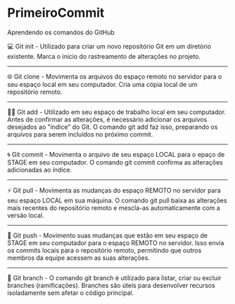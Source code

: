 # PrimeiroCommit
Aprendendo os comandos do GitHub

💻 Git init - Utilizado para criar um novo repositório Git em um diretório existente. Marca o início do rastreamento de alterações no projeto.

----------------------------------------------------

🌐 Git clone - Movimenta os arquivos do espaço remoto no servidor para o seu espaço local em seu computador. Cria uma cópia local de um repositório remoto.

----------------------------------------------------

👨‍💻 Git add - Utilizado em seu espaço de trabalho local em seu computador. Antes de confirmar as alterações, é necessário adicionar os arquivos desejados ao "índice" do Git. O comando git add faz isso, preparando os arquivos para serem incluídos no próximo commit.

----------------------------------------------------

🌀 Git commit - Movimenta o arquivo de seu espaço LOCAL para o epaço de STAGE em seu computador. O comando git commit confirma as alterações adicionadas ao índice.

----------------------------------------------------

⚡ Git pull - Movimenta as mudanças do espaço REMOTO no servidor para seu espaço LOCAL em sua máquina. O comando git pull baixa as alterações mais recentes do repositório remoto e mescla-as automaticamente com a versão local.

----------------------------------------------------

💾 Git push - Movimento suas mudanças que estão em seu espaço de STAGE em seu computador para o espaço REMOTO no servidor. Isso envia os commits locais para o repositório remoto, permitindo que outros membros da equipe acessem as suas alterações.

----------------------------------------------------

📀 Git branch - O comando git branch é utilizado para listar, criar ou excluir branches (ramificações). Branches são úteis para desenvolver recursos isoladamente sem afetar o código principal.
